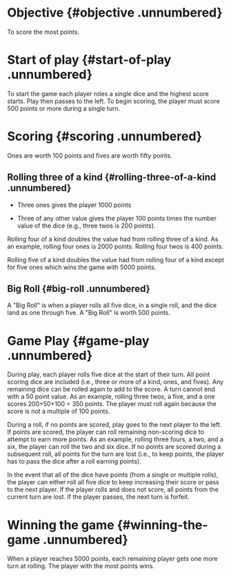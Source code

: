 # Objective {#objective .unnumbered}

To score the most points.

# Start of play {#start-of-play .unnumbered}

To start the game each player roles a single dice and the highest score
starts. Play then passes to the left. To begin scoring, the player must
score 500 points or more during a single turn.

# Scoring {#scoring .unnumbered}

Ones are worth 100 points and fives are worth fifty points.

## Rolling three of a kind {#rolling-three-of-a-kind .unnumbered}

-   Three ones gives the player 1000 points

-   Three of any other value gives the player 100 points times the
    number value of the dice (e.g., three twos is 200 points).

Rolling four of a kind doubles the value had from rolling three of a
kind. As an example, rolling four ones is 2000 points. Rolling four twos
is 400 points.

Rolling five of a kind doubles the value had from rolling four of a kind
except for five ones which wins the game with 5000 points.

## Big Roll {#big-roll .unnumbered}

A "Big Roll" is when a player rolls all five dice, in a single roll, and
the dice land as one through five. A "Big Roll" is worth 500 points.

# Game Play {#game-play .unnumbered}

During play, each player rolls five dice at the start of their turn. All
point scoring dice are included (i.e., three or more of a kind, ones,
and fives). Any remaining dice can be rolled again to add to the score.
A turn cannot end with a 50 point value. As an example, rolling three
twos, a five, and a one scores 200+50+100 = 350 points. The player must
roll again because the score is not a multiple of 100 points.

During a roll, if no points are scored, play goes to the next player to
the left. If points are scored, the player can roll remaining
non-scoring dice to attempt to earn more points. As an example, rolling
three fours, a two, and a six, the player can roll the two and six dice.
If no points are scored during a subsequent roll, all points for the
turn are lost (i.e., to keep points, the player has to pass the dice
after a roll earning points).

In the event that all of the dice have points (from a single or multiple
rolls), the player can either roll all five dice to keep increasing
their score or pass to the next player. If the player rolls and does not
score, all points from the current turn are lost. If the player passes,
the next turn is forfeit.

# Winning the game {#winning-the-game .unnumbered}

When a player reaches 5000 points, each remaining player gets one more
turn at rolling. The player with the most points wins.
